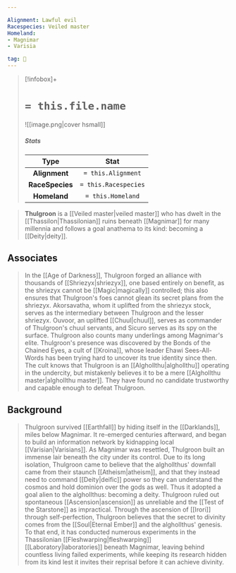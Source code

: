 ```yaml
---

Alignment: Lawful evil
Racespecies: Veiled master
Homeland:
- Magnimar
- Varisia

tag: 👤️
---
```


> [!infobox]+
> #  `= this.file.name`
> ![[image.png|cover hsmall]]
> ##### Stats
> Type | Stat |
> :---: |:---:|
> **Alignment** | `= this.Alignment` |
> **RaceSpecies** | `= this.Racespecies` |
> **Homeland** | `= this.Homeland` |



> **Thulgroon** is a [[Veiled master|veiled master]] who has dwelt in the [[Thassilon|Thassilonian]] ruins beneath [[Magnimar]] for many millennia and follows a goal anathema to its kind: becoming a [[Deity|deity]].


## Associates

> In the [[Age of Darkness]], Thulgroon forged an alliance with thousands of [[Shriezyx|shriezyx]], one based entirely on benefit, as the shriezyx cannot be [[Magic|magically]] controlled; this also ensures that Thulgroon's foes cannot glean its secret plans from the shriezyx. Akorsavatha, whom it uplifted from the shriezyx stock, serves as the intermediary between Thulgroon and the lesser shriezyx. Ouvoor, an uplifted [[Chuul|chuul]], serves as commander of Thulgroon's chuul servants, and Sicuro serves as its spy on the surface. Thulgroon also counts many underlings among Magnimar's elite.
> Thulgroon's presence was discovered by the Bonds of the Chained Eyes, a cult of [[Kroina]], whose leader Ehawi Sees-All-Words has been trying hard to uncover its true identity since then. The cult knows that Thulgroon is an [[Alghollthu|alghollthu]] operating in the undercity, but mistakenly believes it to be a mere [[Alghollthu master|alghollthu master]]. They have found no candidate trustworthy and capable enough to defeat Thulgroon.


## Background

> Thulgroon survived [[Earthfall]] by hiding itself in the [[Darklands]], miles below Magnimar. It re-emerged centuries afterward, and began to build an information network by kidnapping local [[Varisian|Varisians]]. As Magnimar was resettled, Thulgroon built an immense lair beneath the city under its control.
> Due to its long isolation, Thulgroon came to believe that the alghollthus' downfall came from their staunch [[Atheism|atheism]], and that they instead need to command [[Deity|deific]] power so they can understand the cosmos and hold dominion over the gods as well. Thus it adopted a goal alien to the alghollthus: becoming a deity.
> Thulgroon ruled out spontaneous [[Ascension|ascension]] as unreliable and the [[Test of the Starstone]] as impractical. Through the ascension of [[Irori]] through self-perfection, Thulgroon believes that the secret to divinity comes from the [[Soul|Eternal Ember]] and the alghollthus' genesis. To that end, it has conducted numerous experiments in the Thassilonian [[Fleshwarping|fleshwarping]] [[Laboratory|laboratories]] beneath Magnimar, leaving behind countless living failed experiments, while keeping its research hidden from its kind lest it invites their reprisal before it can achieve divinity.







